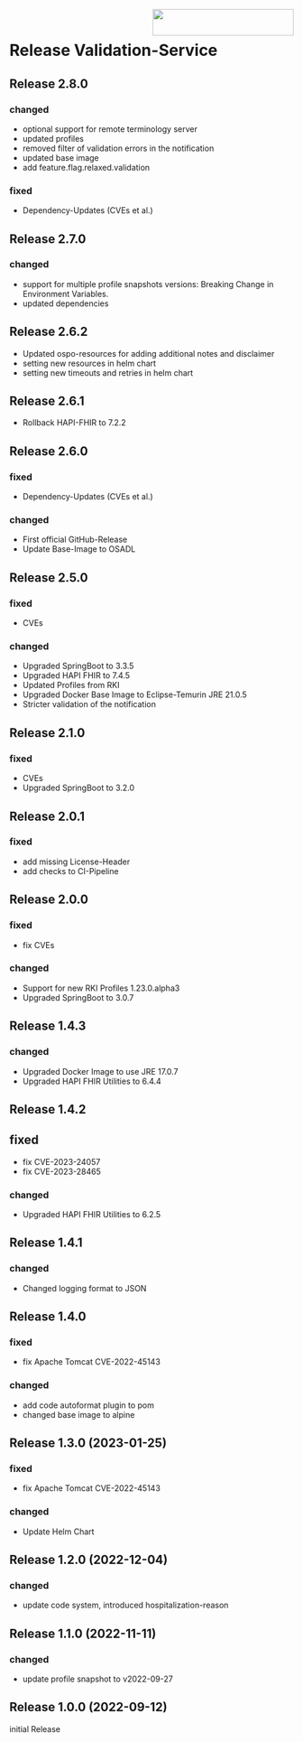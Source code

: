 <img align="right" width="250" height="47" src="media/Gematik_Logo_Flag.png"/> <br/>    

# Release Validation-Service

## Release 2.8.0
### changed
- optional support for remote terminology server 
- updated profiles
- removed filter of validation errors in the notification
- updated base image
- add feature.flag.relaxed.validation
### fixed
- Dependency-Updates (CVEs et al.)

## Release 2.7.0
### changed
- support for multiple profile snapshots versions: Breaking Change in Environment Variables.
- updated dependencies

## Release 2.6.2
- Updated ospo-resources for adding additional notes and disclaimer
- setting new resources in helm chart
- setting new timeouts and retries in helm chart

## Release 2.6.1
- Rollback HAPI-FHIR to 7.2.2

## Release 2.6.0
### fixed
- Dependency-Updates (CVEs et al.)

### changed
- First official GitHub-Release
- Update Base-Image to OSADL

## Release 2.5.0

### fixed
- CVEs

### changed
- Upgraded SpringBoot to 3.3.5
- Upgraded HAPI FHIR to 7.4.5
- Updated Profiles from RKI
- Upgraded Docker Base Image to Eclipse-Temurin JRE 21.0.5
- Stricter validation of the notification

## Release 2.1.0

### fixed
- CVEs
- Upgraded SpringBoot to 3.2.0 


## Release 2.0.1

### fixed
- add missing License-Header
- add checks to CI-Pipeline 


## Release 2.0.0

### fixed
- fix CVEs

### changed
- Support for new RKI Profiles 1.23.0.alpha3
- Upgraded SpringBoot to 3.0.7


## Release 1.4.3

### changed
- Upgraded Docker Image to use JRE 17.0.7
- Upgraded HAPI FHIR Utilities to 6.4.4


## Release 1.4.2

## fixed
- fix CVE-2023-24057
- fix CVE-2023-28465

### changed
- Upgraded HAPI FHIR Utilities to 6.2.5


## Release 1.4.1

### changed
- Changed logging format to JSON

## Release 1.4.0

### fixed
- fix Apache Tomcat CVE-2022-45143

### changed
- add code autoformat plugin to pom
- changed base image to alpine

## Release 1.3.0 (2023-01-25)

### fixed
- fix Apache Tomcat CVE-2022-45143

### changed
- Update Helm Chart


## Release 1.2.0 (2022-12-04)

### changed
- update code system, introduced hospitalization-reason


## Release 1.1.0 (2022-11-11)

### changed
- update profile snapshot to v2022-09-27


## Release 1.0.0 (2022-09-12)

initial Release

